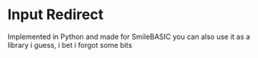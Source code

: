 # Input Redirect
Implemented in Python and made for SmileBASIC
you can also use it as a library i guess,
i bet i forgot some bits

